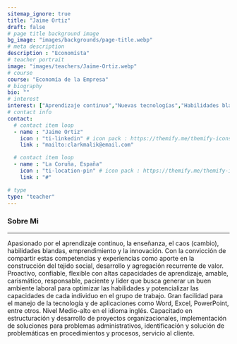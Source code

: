 ```yaml
---
sitemap_ignore: true
title: "Jaime Ortiz"
draft: false
# page title background image
bg_image: "images/backgrounds/page-title.webp"
# meta description
description : "Economísta"
# teacher portrait
image: "images/teachers/Jaime-Ortiz.webp"
# course
course: "Economía de la Empresa"
# biography
bio: ""
# interest
interest: ["Aprendizaje continuo","Nuevas tecnologías","Habilidades blandas"]
# contact info
contact:
  # contact item loop
  - name : "Jaime Ortiz"
    icon : "ti-linkedin" # icon pack : https://themify.me/themify-icons
    link : "mailto:clarkmalik@email.com"

  # contact item loop
  - name : "La Coruña, España"
    icon : "ti-location-pin" # icon pack : https://themify.me/themify-icons
    link : "#"

# type
type: "teacher"
---
```


### Sobre Mi
------------

Apasionado por el aprendizaje continuo, la enseñanza, el caos (cambio), habilidades blandas, emprendimiento y la innovación. Con la convicción de compartir estas competencias y experiencias como aporte en la construcción del tejido social, desarrollo y agregación recurrente de valor. Proactivo, confiable, flexible con altas capacidades de aprendizaje, amable, carismático, responsable, paciente y líder que busca generar un buen ambiente laboral para optimizar las habilidades y potencializar las capacidades de cada individuo en el grupo de trabajo. Gran facilidad para el manejo de la tecnología y de aplicaciones como Word, Excel, PowerPoint, entre otros. Nivel Medio-alto en el idioma inglés. Capacitado en estructuración y desarrollo de proyectos organizacionales, implementación de soluciones para problemas administrativos, identificación y solución de problemáticas en procedimientos y procesos, servicio al cliente.